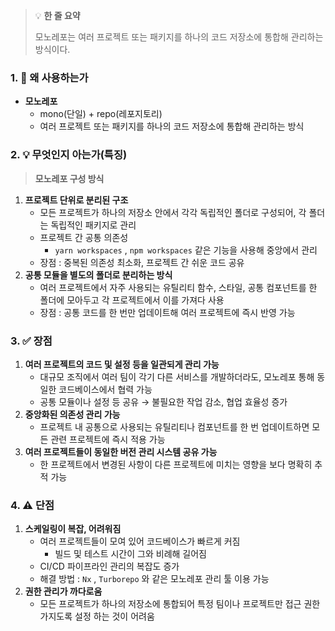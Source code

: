 > 💡 **한 줄 요약**
>
> 모노레포는 여러 프로젝트 또는 패키지를 하나의 코드 저장소에 통합해 관리하는 방식이다.

### 1. 🤔 왜 사용하는가

- **모노레포**
  - mono(단일) + repo(레포지토리)
  - 여러 프로젝트 또는 패키지를 하나의 코드 저장소에 통합해 관리하는 방식

### 2. 💡 무엇인지 아는가(특징)

> **모노레포 구성 방식**

1. **프로젝트 단위로 분리된 구조**
   - 모든 프로젝트가 하나의 저장소 안에서 각각 독립적인 폴더로 구성되어, 각 폴더는 독립적인 패키지로 관리
   - 프로젝트 간 공통 의존성
     - `yarn workspaces` , `npm workspaces` 같은 기능을 사용해 중앙에서 관리
   - 장점 : 중복된 의존성 최소화, 프로젝트 간 쉬운 코드 공유
2. **공통 모듈을 별도의 폴더로 분리하는 방식**
   - 여러 프로젝트에서 자주 사용되는 유틸리티 함수, 스타일, 공통 컴포넌트를 한 폴더에 모아두고 각 프로젝트에서 이를 가져다 사용
   - 장점 : 공통 코드를 한 번만 업데이트해 여러 프로젝트에 즉시 반영 가능

### 3. ✅ 장점

1. **여러 프로젝트의 코드 및 설정 등을 일관되게 관리 가능**
   - 대규모 조직에서 여러 팀이 각기 다른 서비스를 개발하더라도, 모노레포 통해 동일한 코드베이스에서 협력 가능
   - 공통 모듈이나 설정 등 공유
     → 불필요한 작업 감소, 협업 효율성 증가
2. **중앙화된 의존성 관리 가능**
   - 프로젝트 내 공통으로 사용되는 유틸리티나 컴포넌트를 한 번 업데이트하면 모든 관련 프로젝트에 즉시 적용 가능
3. **여러 프로젝트들이 동일한 버전 관리 시스템 공유 가능**
   - 한 프로젝트에서 변경된 사항이 다른 프로젝트에 미치는 영향을 보다 명확히 추적 가능

### 4. ⚠️ 단점

1. **스케일링이 복잡, 어려워짐**
   - 여러 프로젝트들이 모여 있어 코드베이스가 빠르게 커짐
     - 빌드 및 테스트 시간이 그와 비례해 길어짐
   - CI/CD 파이프라인 관리의 복잡도 증가
   - 해결 방법 : `Nx` , `Turborepo` 와 같은 모노레포 관리 툴 이용 가능
2. **권한 관리가 까다로움**
   - 모든 프로젝트가 하나의 저장소에 통합되어 특정 팀이나 프로젝트만 접근 권한 가지도록 설정 하는 것이 어려움
